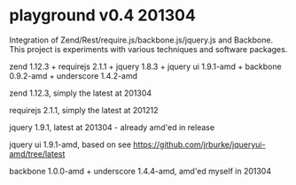 playground v0.4 201304
======================
Integration of Zend/Rest/require.js/backbone.js/jquery.js
and Backbone. This project is experiments with various
techniques and software packages.

zend 1.12.3 + 
requirejs 2.1.1 +
jquery 1.8.3 +
jquery ui 1.9.1-amd +
backbone 0.9.2-amd +
underscore 1.4.2-amd

zend 1.12.3, simply the latest at 201304

requirejs 2.1.1, simply the latest at 201212

jquery 1.9.1, latest at 201304 - already amd'ed in release

jquery ui 1.9.1-amd, based on see https://github.com/jrburke/jqueryui-amd/tree/latest

backbone 1.0.0-amd +
underscore 1.4.4-amd, amd'ed myself in 201304

